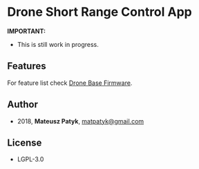 # Drone Short Range Control App

**IMPORTANT:**
- This is still work in progress.

## Features
For feature list check [Drone Base Firmware](https://github.com/MatthewPatyk/Drone-Remote-Firmware).

## Author 
* 2018, **Mateusz Patyk**, <matpatyk@gmail.com> 
 
## License 
- LGPL-3.0
